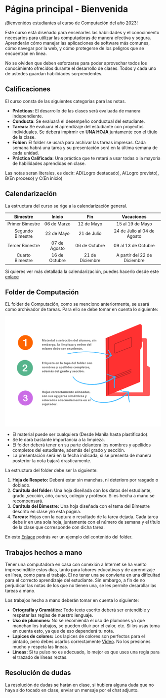 # Página principal - Bienvenida

¡Bienvenidos estudiantes al curso de Computación del año 2023!

Este curso está diseñado para enseñarles las habilidades y el conocimiento necesarios para utilizar las computadoras de manera efectiva y segura. Aprenderán cómo manejar las aplicaciones de software más comunes, cómo navegar por la web, y cómo protegerse de los peligros que se encuentran en línea.

No se olviden que deben esforzarse para poder aprovechar todos los conocimiento ofrecidos durante el desarrollo de clases. Todos y cada uno de ustedes guardan habilidades sorprendentes.

## Calificaciones

El curso consta de las siguientes categorias para las notas.

- **Prácticas:** El desarrollo de las clases será evaluada de manera independiente.
- **Conducta:** Se evaluará el desempeño conductual del estudiante.
- **Tareas:** Se evaluará el aprendizaje del estudiante con proyectos individuales. Se deberá impirmir en **UNA HOJA** juntamente con el título de la clase.
- **Folder:** El folder se usará para archivar las tareas impresas. Cada semana habrá una tarea y su presentación será en la última semana de cada unidad.
- **Práctica Calificada:** Una práctica que te retará a usar todas o la mayoría de habilidades aprendidas en clase.

Las notas seran literales, es decir: AD(Logro destacado), A(Logro previsto), B(En proceso) y C(En inicio)

## Calendarización

La estructura del curso se rige a la calendarización general.

|   **Bimestre**   |   **Inicio**  |     **Fin**     |        **Vacaciones**        |
|:----------------:|:-------------:|:---------------:|:----------------------------:|
| Primer Bimestre  | 06 de Marzo   | 12 de Mayo      | 15 al 19 de Mayo             |
| Segundo Bimestre | 22 de Mayo    | 21 de Julio     | 24 de Julio al 04 de Agosto  |
| Tercer Bimestre  | 07 de Agosto  | 06 de Octubre   | 09 al 13 de Octubre          |
| Cuarto Bimestre  | 16 de Octubre | 21 de Diciembre | A partir del 22 de Diciembre |

Si quieres ver más detallada la calendarización, puedes hacerlo desde este [enlace](https://docs.google.com/spreadsheets/d/e/2PACX-1vQUeMofKJXcNg6xZV_PYlnyIEoM9xmn0y4KA5dlgMDrk3quW5HIBV26MGMRSKOuoISH7YDHgulLgEqu/pubhtml?gid=0&single=true)


## Folder de Computación

EL folder de Computación, como se menciono anteriormente, se usará como archivador de tareas. Para ello se debe tomar en cuenta lo siguiente:

![Descripción de la imagen](folder_general_zipped2.png)

- El material puede ser cualquiera (Desde Manila hasta plastificado).
- Se le dará bastante importancia a la limpieza.
- El folder deberá tener en su parte delantera los nombres y apellidos completos del estudiante, además del grado y sección.
- La presentación será en la fecha indicada, si se presenta de manera posterior la nota bajará drasticamente.

La estructura del folder debe ser la siguiente:

1. **Hoja de Respeto:** Deberá estar sin manchas, ni deterioro por rasgado o doblado.
2. **Carátula del folder:** Una hoja diseñada con los datos del estudiante, grado ,sección, año, curso, colegio y profesor. Si es hecha a mano se recompensará.
3. **Carátula del Bimestre:** Una hoja diseñada con el tema del Bimestre descrito en clase y/o esta página.
4. **Tareas:** Hojas con la captura o resultado de la tarea dejada. Cada tarea debe ir en una sola hoja, juntamente con el número de semana y el título de la clase que corresponde con dicha tarea.

En este [Enlace](https://www.canva.com/design/DAFfLjw1P70/wCCeOXkAOUYoCadJQ-_JNw/view?utm_content=DAFfLjw1P70&utm_campaign=designshare&utm_medium=link&utm_source=publishsharelink) podrás ver un ejemplo del contenido del folder.

## Trabajos hechos a mano

Tener una computadora en casa con conexión a Internet se ha vuelto imprescindible estos días, tanto para labores educativas y de aprendizaje en línea, como para el trabajo. El no tener una se convierte en una dificultad para el correcto aprendizaje del estudiante. Sin embargo, a fin de no perjudicar las notas de los que no tienen una, se les permite desarollar las tareas a mano.

Los trabajos hecho a mano deberán tomar en cuenta lo siguiente:

- **Ortografía y Gramática:** Todo texto escrito deberá ser entendible y respetar las reglas de nuestro lenguaje.
- **Uso de plumones:** No se recomienda el uso de plumones ya que manchan los trabajos, se pueden diluir por el calor, etc. Si los usas toma en cuenta esto, ya que de eso dependerá tu nota.
- **Lapices de colores:** Los lapices de colores son perfectos para el pintado, pero debes usarlos correctamente [Video](https://www.youtube.com/watch?v=UMNwTIs8FJw). No los presiones mucho y respeta las líneas.
- **Líneas:** Si tu pulso no es adecuado, lo mejor es que uses una regla para el trazado de líneas rectas.

## Resolución de dudas

La resolución de dudas se harán en clase, si hubiera alguna duda que no haya sido tocado en clase, enviar un mensaje por el chat adjunto.

